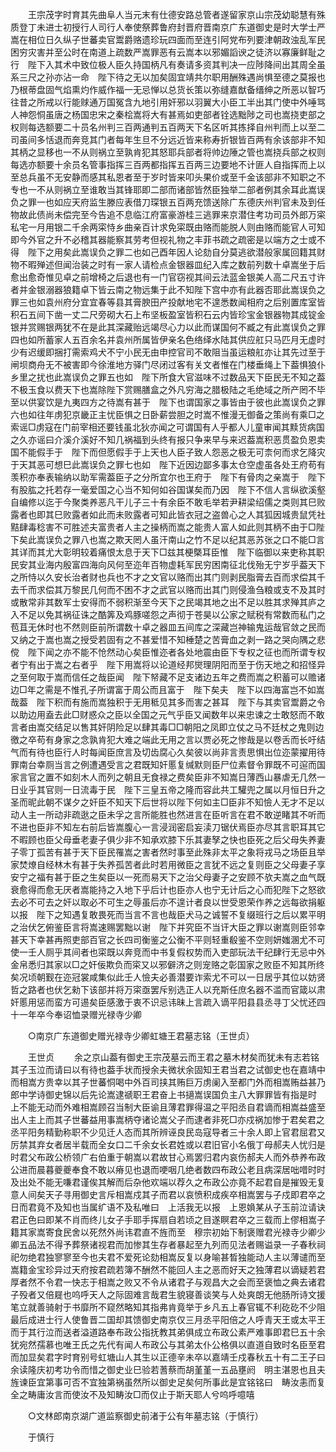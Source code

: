 <!-- { "loadSidebar": true } -->
　　王宗茂字时育其先曲阜人当元末有仕德安路总管者遂留家京山宗茂幼聪慧有殊质登丁未进士初授行人司行人奉使祭葬鲁府封晋府晋南京广东道御史是时大学士严嵩在相位日久纵子世蕃卖官鬻爵赂遗珍玩四面而至连引阿党布列要津朝政浊乱军民困穷灾害并至公时在南道上疏数严嵩罪恶有云嵩本以邪媚謟谀之徒济以寡廉鲜耻之行　陛下入其术中致位极人臣久持国柄凡有奏请多资其判决一应陟降间出其周全虽系三尺之孙亦沾一命　陛下待之无以加矣固宜靖共尔职用酬殊遇尚惧至德之莫报也乃根蒂盘固气焰熏灼作威作福一无忌惮以总货长策以弥缝嘉猷备缙绅之所恶以智巧往昔之所戒以行能赇通万国冤含九地引用奸邪以羽翼大小臣工半出其门使中外唾骂人神怨恫虽唐之杨国忠宋之秦桧嵩将大有甚焉如吏部者铨选黜陟之司也嵩挠吏部之权则每选额要二十员名州判三百两通判五百两天下名区听其拣择自州判而上以至二司虽间多恬退而奔竞其门者每年生旦不分远近皆来称寿折银皆百两有余该部非不知其柄之显移也一不从则祸立至孰肯犯其怒耶兵部者将帅边陲之管也嵩挠兵部之权则每选亦额要十余员名管事指挥三百两都指挥五百两三边要地不计匪人自指挥而上以至总兵虽不无安静而感其私恩者至于岁时皆来叩头果价或至千金该部非不知职之不专也一不从则祸立至谁敢当其锋耶即二部而诸部皆然臣独举二部者例其余耳此嵩误负之罪一也如应天府监生滕应表借刀琛银五百两充馈送除广东德庆州判官未及到任物故此债尚未偿完至今告追不息临江府富豪游桂三逃罪来京潜住考功司员外郎万寀私宅一月用银二千余两寀恃乡曲亲百计求免寀既由赂而能脱人则由赂而能官人可知即今外官之升不必稽其器能察其劳考但视礼物之丰菲书疏之疏密是以端方之士或不得　陛下之用矣此嵩误负之罪二也如己酉年因人论劾自分莫逃欲潜般家属回籍其财物不暇殚述但闻治装之时有一家人请检点金银器皿纪入库之数前列数十卓嵩坐于后愈出愈奇惟见卓之前增椅之后退也有一门官窃视其间云法蓝金银美人高二尺五寸许者并金银溺器狼籍卓下皆云南之物远集于此不知陛下宫中亦有此器否耶此嵩误负之罪三也如袁州府分宜宜春等县其膏腴田产投献地宅不遑悉数闻相府之后别置库室皆积石五间下凿一丈二尺旁砌大石上布坚板盈室皆积石云内皆珍宝金银器物其成锭金银并赏赐银两犹不在是此其深藏贻远竭尽心力以此而谋国何不臧之有此嵩误负之罪四也如所蓄家人五百余名并袁州所属皆伊亲名色络绎水陆其供应舡只马匹月无虚时少有迟缓即捆打需索鸡犬不宁小民无由申控官司不敢阻当虽运粮舡亦让其先过至于闸坝商舟无不被害即今徐淮地方驿门尽闭过客有关文者惟在门楼垂绳上下葢惧狼仆乡里之扰也此嵩误负之罪五也如　陛下所食大官滋味不过数品天下臣民无不知之葢不极玉食以费天下也嵩除陛下赏赐膳盒之外凡穷海之腊极陆之毛绝域之所产罔不毕至以供宴饮是九夷四方之待嵩有甚于　陛下也谓国家之事皆由于彼也此嵩误负之罪六也如往年虏犯京畿正主忧臣惧之日卧薪尝胆之时嵩不惟漫无御备之策尚有乘□之索谣□虏寇在门前宰相还要钱虽北狄亦闻之可谓国有人乎都人儿童审闻其黩货病国之久亦谣曰介溪介溪好不知几祸福到头终有报只争来早与来迟葢嵩积恶贯盈负恩卖国不能假手于　陛下而但愿假手于上天也人臣子致人怨恶之极无可柰何而求乞降灾于天其恶可想巳此嵩误负之罪七也如　陛下近因边鄙多事太仓空虚虽各处王府苟有羡积亦奉表输纳以助军需葢臣子之分所宜尔也王府于　陛下有骨肉之亲嵩于　陛下有股肱之托若存一毫爱国之心当不知何如谷国谋矣而乃因　陛下不信人言纵欲溪壑自编修以迄于今聚类养恶凡干儿子三十有余臣不敢毛举若尹耕梁绍儒之类则其巳败露者也即其巳败露者如此而未败露者可知此皆衣冠之盗兽心之人其狐因城贵鼠凭社黠肆毒稔害不可胜述夫富贵者人主之操柄而嵩之能贵人富人如此则其柄不由于□陛下矣此嵩误负之罪八也嵩之欺天罔人虽汗南山之竹不足以纪其恶苏张之口不能□言其详而其尤大彰明较着痛恨太息于天下□兹其梗槩耳臣惟　陛下临御以来吏称其职民安其业海内殷富四海向风何至迩年百物虚耗军民穷困南征北伐殆无宁岁乎葢天下之所恃以久安长治者财也兵也不才之文官以赂而出其门则剥民脂膏去百而求偿其千去千而求偿其万黎民几何而不困不才之武官以赂而出其门则侵渔刍粮或支不及其时或散常非其数军士安得而不弱积渐至今天下之民竭其地之出不足以胜其求殚其庐之入不足以免其祸征诛之酷筭及鸡豚嗟怨之声彻于苍昊以公家之赋税有常数而私门之苞苴无休时也不然则臣前所谓数十卓之器皿五间库之深藏岂神输鬼运哉官敛之民而又纳之于嵩也嵩之授受若固有之不甚爱惜不知棰楚之苦膏血之剥一路之哭向隅之悲傥　陛下闻之亦不能不怆然动心矣臣惟迩者各处地震由臣下专权之征也而所谓专权者宁有出于嵩之右者乎　陛下用嵩将以论道经邦爕理阴阳而至于伤天地之和招怪异之至何取于嵩而信任之哉臣闻　陛下帑藏不足支诸边五年之费而嵩之积蓄可以赡诸边□年之需是不惟孔子所谓富于周公而且富于　陛下矣夫　陛下以四海富岂不如嵩哉葢　陛下积而有施而嵩独积于无用秪见其多而害之甚耳　陛下与其卖官鬻爵之令以助边用盍去此□财惑众之臣以全国之元气乎臣又闻数年以来忠谏之士敢怒而不敢言者由嵩交结足以售其奸阴险足以肆其毒□□朝阳之凤即立仗之马不廷杖之鬼则边徼之卒苟有身家之念孰肯犯大难之端此无用之言以贾必死之惨哉是以卷舌而长吁结气而有待也臣行人时每闻臣庶言及切齿腐心久矣彼以尚非言责思惧出位迩蒙擢用待罪南台幸厕当言之例遭遇受言之君既知奸慝复缄默则臣尸位素督令罪既不可逭而国家言官之置不如刻木人而列之朝且无食禄之费矣臣非不知嵩日薄西山暴虐无几然一日业乎其官则一日流毒于民　陛下三皇五帝之隆而容此共工驩兜之属以月恒日升之圣而昵此朝不谋夕之奸臣不知天下后世将以陛下何如主□臣非不知憸人无才不足以动人主一所动非疏逖之臣未孚之言所能胜也然进言在臣听言在君不敢逆睹其不听而不进也臣非不知左右前后皆嵩腹心一言浸润密启妄渎刀锯伏焉臣亦尽其言职耳其它不暇顾也臣父母垂老妻子俱少非不知承欢膝下乐其妻孥之快也臣死之后父母失养妻子零丁孤苦有甚于天下臣民罹嵩之害者然时事至此殊非太平之象将戎马之场臣且举家焚燎自经林木有甚于失养孤苦者此时若用微臣之言犹不远之复则臣之父母妻子享安宁之福有甚于臣之生矣臣以一死而易天下之治父母妻子之安顾不欤夫嵩之血气既衰愈得而愈无厌者嵩能持之入地下乎后计也臣亦人也宁无计后之心而犯陛下之怒欲去必不可去之奸以取必不可生之辱虽后亦不遑计者良以世受恩荣作养之远每欲捐躯以报　陛下之知遇复敢畏死而当言不言也哉臣犬马之诚誓不复缀班行之后以累平明之治伏乞俯鉴臣言将嵩速赐罢黜以谢　陛下并究臣不当讦大臣之罪以谢嵩则臣邻幸甚天下幸甚再照吏部百官之长四司衡鉴之公衡不平则轻重殽鉴不空则妍媸溷尤不可使一壬人厕乎其间者也寀既以奔竞而中书复假权势而入吏部玩法干纪肆行无忌中外金帛悉归其家以□之奸佞欺负而寀又以邪僻济之则宠赂之彰国家之败臣不知其所终矣况顷朝觐在迩冠裳咸集似此壬人憸夫必善潜要诈索尤不可以一日居乎其位以妨贤哲之路者也伏乞勑下该部并将万寀亟罢斥别选正人以充斯任庶名器不滥而官箴以肃奸慝用惩而蛮方可逷矣臣感激于衷不识忌讳昧上言疏入谪平阳县县丞寻丁父忧还四十一年卒今奉诏恤录赠光禄寺少卿 

　　○南京广东道御史赠光禄寺少卿虹塘王君墓志铭（王世贞） 

　　王世贞 
　　余之京山葢有御史王宗茂墓云而王君之墓木材矣而犹未有志若铭其子玉泣而请曰以有待也葢手状而授余夫微状余固知王君当君之试御史也在嘉靖中而相嵩方贵幸以其子世蕃恫喝中外百司挟其贿巨万虏阑入至都门外而相嵩贿益甚乃郎中学诗御史锦以后先论嵩逮禠职王君奋上书擿嵩误国负主八大罪罪皆有指是时　上不能无动而外难相嵩顾召当制大臣谕且薄君罪得温之平阳丞自君谪而相嵩益盛至出人主上而其子世蕃益用事嵩柄夺诸论嵩父子而逮者非死□亦戍祸加惨于君矣君之丞平阳务精勤称职不少见迁人态而其所辨诬良民岛寇导者三十余人即上官君屈君又厉禁其弃女者居半载而全女口二千余女长君姓或以君旧官小名俄丁母郝夫人忧归是时君父布政公桥领广右伯重于朝嵩以君故甘心焉罢归君内哀伤郝夫人而外恭养布政公进而晨暮夔夔奉食不敢以瘠见也退而哽咽几绝者数四布政公老且病深居咄唶时时及出处不能无嗛君谨俟其解而后杂他欢端以荐久之布政公亦竟不起君自是摧毁无复意人间矣天子寻用御史言斥相嵩戍其子而君以哀愤积成疾卒相嵩罢与子戍即君卒之日而君竟不及知也当属纩语不及私唯曰　上活我无以报　上恩媍某从子玉前泣请诀君正色曰即某不肖而终儿女子手耶手挥扇自若顷之目遂瞑君卒之三载而上僇相嵩子籍其家嵩寄食民舍以死然外尚讳君直不旌而至　穆宗初始下制褒赠君光禄寺少卿少卿五品法不得予葬祭诸视君而加惨其生存者暴起至九列而见法者赐谥录一子春秋祠祀勿绝君独寥寥至今也夫君不爱死论劾相嵩反复以身喻甚晳独能动人主以薄谴而至嵩籍金宝珍异过天府按君疏若簿不酬然不能回人主之恶而好天之独薄君以谪疑若君厚者然不令君一快志于相嵩之败又不令从诸君子与观昌大之会而至褒恤之典去诸君子殁者又倍屣也呜呼天人之际固难言哉君生貌寝善谈笑与人处爽朗无他肠所诗文援笔立就善骑射于书靡所不窥然略知其指弗肯竟举于乡凡五上春官辄不利矻矻不少阻最后成进士行人使鲁晋二国却其馈御史南京仅三月丞平阳倍之人呼青天王或太平王而于其行泣而送者溢道路奉布政公指抚教其弟俱成立布政公素严难事即君巳五十余犹宛然孺慕也唯王氏之先代有闻人布政公与其弟太仆公格俱以直道自致时名臣至君而加显矣君字时育别号虹塘山人其生以正德辛未卒以嘉靖壬戍春秋五十有二王子曰余读隆庆初考功令而惜之御史业巳验若蓍蔡而胡堇堇一五品壅阏　明主湛恩也且夫旌谏臣宜第事可否不宜独第祸虽然所以御史足矣何所事此是宜铭铭曰　畴汝恚而复全之畴庸汝言而使汝不及知畴汝□而仅止于斯天耶人兮呜呼噫嘻 

　　○文林郎南京湖广道监察御史前渚于公有年墓志铭（于慎行） 

　　于慎行 
